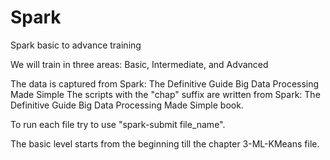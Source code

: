 # Spark
Spark basic to advance training

We will train in three areas: Basic, Intermediate, and Advanced

The data is captured from Spark: The Definitive Guide Big Data Processing Made Simple
The scripts with the "chap" suffix are written from Spark: The Definitive Guide Big Data Processing Made Simple book.

To run each file try to use "spark-submit file_name".

The basic level starts from the beginning till the chapter 3-ML-KMeans file.